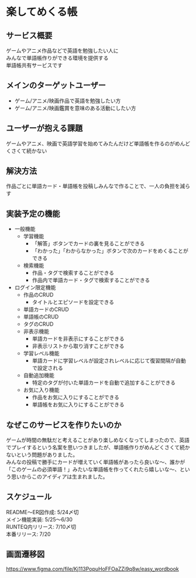 # 楽してめくる帳
## サービス概要

ゲームやアニメ作品などで英語を勉強したい人に  
みんなで単語帳作りができる環境を提供する  
単語帳共有サービスです

## メインのターゲットユーザー

- ゲーム/アニメ/映画作品で英語を勉強したい方
- ゲーム/アニメ/映画鑑賞を意味のある活動にしたい方

## ユーザーが抱える課題

ゲームやアニメ、映画で英語学習を始めてみたんだけど単語帳を作るのがめんどくさくて続かない

## 解決方法

作品ごとに単語カード・単語帳を投稿しみんなで作ることで、一人の負担を減らす

## 実装予定の機能

- 一般機能
  - 学習機能
    - 「解答」ボタンでカードの裏を見ることができる
    - 「わかった」「わからなかった」ボタンで次のカードをめくることができる
  - 検索機能
    - 作品・タグで検索することができる
    - 作品内で単語カード・タグで検索することができる
- ログイン限定機能
  - 作品のCRUD
    - タイトルとエピソードを設定できる
  - 単語カードのCRUD
  - 単語帳のCRUD
  - タグのCRUD
  - 非表示機能
    - 単語カードを非表示にすることができる
    - 非表示リストから取り消すことができる
  - 学習レベル機能
    - 単語カードに学習レベルが設定されレベルに応じて復習間隔が自動で設定される
  - 自動追加機能
    - 特定のタグが付いた単語カードを自動で追加することができる
  - お気に入り機能
    - 作品をお気に入りにすることができる
    - 単語帳をお気に入りにすることができる

## なぜこのサービスを作りたいのか

ゲームが時間の無駄だと考えることがあり楽しめなくなってしまったので、英語でプレイするという名案を思いつきましたが、単語帳作りがめんどくさくて続かないという問題がありました。  
みんなの投稿で勝手にカードが増えていく単語帳があったら良いな〜、誰かが「このゲームの必須単語！」みたいな単語帳を作ってくれたら嬉しいな〜、という思いからこのアイディアは生まれました。

## スケジュール

README〜ER図作成: 5/24〆切  
メイン機能実装: 5/25〜6/30  
RUNTEQ内リリース: 7/10〆切  
本番リリース: 7/20

## 画面遷移図

https://www.figma.com/file/Kj113PopuHoFFOaZZi9q8w/easy_wordbook
